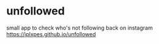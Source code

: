 # unfollowed
small app to check who's not following back on instagram
https://jplxpes.github.io/unfollowed
